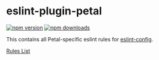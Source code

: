# eslint-plugin-petal

[![npm version][npm-version-src]][npm-version-href]
[![npm downloads][npm-downloads-src]][npm-downloads-href]

This contains all Petal-specific eslint rules for [eslint-config](https://github.com/pulseflow/petal/blob/main/configs/eslint-config).

[Rules List](https://github.com/pulseflow/petal/blob/main/configs/eslint-petal/src/rules/)

<!-- Badges -->

[npm-version-src]: https://img.shields.io/npm/v/eslint-plugin-petal?style=flat&colorA=080f12&colorB=1fa669
[npm-version-href]: https://npmjs.com/package/eslint-plugin-petal
[npm-downloads-src]: https://img.shields.io/npm/dm/eslint-plugin-petal?style=flat&colorA=080f12&colorB=1fa669
[npm-downloads-href]: https://npmjs.com/package/eslint-plugin-petal
